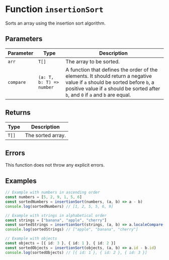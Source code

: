 # Function `insertionSort`

Sorts an array using the insertion sort algorithm.

## Parameters

| Parameter | Type                     | Description                                                                                                                                                                                                    |
| --------- | ------------------------ | -------------------------------------------------------------------------------------------------------------------------------------------------------------------------------------------------------------- |
| `arr`     | `T[]`                    | The array to be sorted.                                                                                                                                                                                        |
| `compare` | `(a: T, b: T) => number` | A function that defines the order of the elements. It should return a negative value if `a` should be sorted before `b`, a positive value if `a` should be sorted after `b`, and `0` if `a` and `b` are equal. |

## Returns

| Type  | Description       |
| ----- | ----------------- |
| `T[]` | The sorted array. |

## Errors

This function does not throw any explicit errors.

## Examples

```typescript
// Example with numbers in ascending order
const numbers = [5, 2, 9, 1, 5, 6]
const sortedNumbers = insertionSort(numbers, (a, b) => a - b)
console.log(sortedNumbers) // [1, 2, 5, 5, 6, 9]

// Example with strings in alphabetical order
const strings = ["banana", "apple", "cherry"]
const sortedStrings = insertionSort(strings, (a, b) => a.localeCompare(b))
console.log(sortedStrings) // ["apple", "banana", "cherry"]

// Example with objects
const objects = [{ id: 3 }, { id: 1 }, { id: 2 }]
const sortedObjects = insertionSort(objects, (a, b) => a.id - b.id)
console.log(sortedObjects) // [{ id: 1 }, { id: 2 }, { id: 3 }]
```
